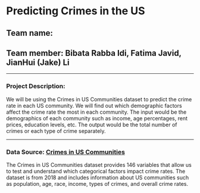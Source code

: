 # Predicting Crimes in the US
## Team name: 
## Team member: Bibata Rabba Idi, Fatima Javid, JianHui (Jake) Li

---

### Project Description:
We will be using the Crimes in US Communities dataset to predict the crime rate in each US community. We will find out which demographic factors affect the crime rate the most in each community. The input would be the demographics of each community such as income, age percentages, rent prices, education levels, etc. The output would be the total number of crimes or each type of crime separately.

---

### Data Source: [Crimes in US Communities](https://www.kaggle.com/datasets/michaelbryantds/crimedata)

The Crimes in US Communities dataset provides 146 variables that allow us to test and understand which categorical factors impact crime rates. The dataset is from 2018 and includes information about US communities such as population, age, race, income, types of crimes, and overall crime rates.
